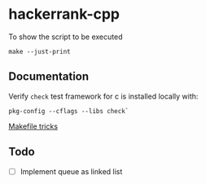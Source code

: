 # hackerrank-cpp

To show the script to be executed

`make --just-print`

Documentation
-------------

Verify `check` test framework for c is installed locally with: 

```shell
pkg-config --cflags --libs check`
```

[Makefile tricks](http://locklessinc.com/articles/makefile_tricks/)


Todo
----

- [ ] Implement queue as linked list
